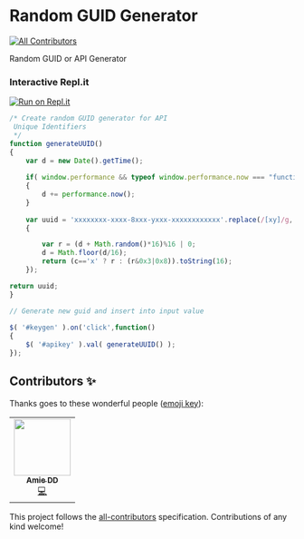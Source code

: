 # Random GUID Generator
<!-- ALL-CONTRIBUTORS-BADGE:START - Do not remove or modify this section -->
[![All Contributors](https://img.shields.io/badge/all_contributors-1-orange.svg?style=flat-square)](#contributors-)
<!-- ALL-CONTRIBUTORS-BADGE:END -->
Random GUID or API Generator

### Interactive Repl.it

[![Run on Repl.it](https://repl.it/badge/github/AmieDD/RandomGUIDGenerator)](https://repl.it/github/AmieDD/RandomGUIDGenerator)

```javascript
/* Create random GUID generator for API 
 Unique Identifiers
 */
function generateUUID()
{
	var d = new Date().getTime();
	
	if( window.performance && typeof window.performance.now === "function" )
	{
		d += performance.now();
	}
	
	var uuid = 'xxxxxxxx-xxxx-8xxx-yxxx-xxxxxxxxxxxx'.replace(/[xy]/g, function(c)
	{

		var r = (d + Math.random()*16)%16 | 0;
		d = Math.floor(d/16);
		return (c=='x' ? r : (r&0x3|0x8)).toString(16);
	});

return uuid;
}

// Generate new guid and insert into input value
 
$( '#keygen' ).on('click',function()
{
	$( '#apikey' ).val( generateUUID() );
});
```

## Contributors ✨

Thanks goes to these wonderful people ([emoji key](https://allcontributors.org/docs/en/emoji-key)):

<!-- ALL-CONTRIBUTORS-LIST:START - Do not remove or modify this section -->
<!-- prettier-ignore-start -->
<!-- markdownlint-disable -->
<table>
  <tr>
    <td align="center"><a href="http://www.amiedd.com"><img src="https://avatars3.githubusercontent.com/u/7669428?v=4" width="100px;" alt=""/><br /><sub><b>Amie DD</b></sub></a><br /><a href="https://github.com/AmieDD/RandomGUIDGenerator/commits?author=AmieDD" title="Code">💻</a></td>
  </tr>
</table>

<!-- markdownlint-enable -->
<!-- prettier-ignore-end -->
<!-- ALL-CONTRIBUTORS-LIST:END -->

This project follows the [all-contributors](https://github.com/all-contributors/all-contributors) specification. Contributions of any kind welcome!